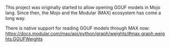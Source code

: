 This project was originally started to allow opening GGUF models in Mojo lang. Since then, the Mojo and the Modular (MAX) ecosystem has come a long way.

There is native support for reading GGUF models through MAX now: https://docs.modular.com/max/api/python/graph/weights/#max.graph.weights.GGUFWeights
